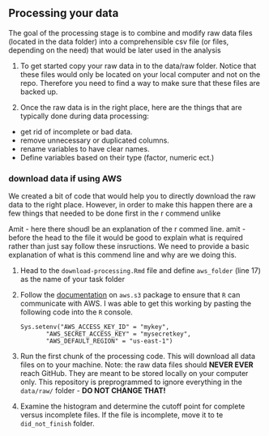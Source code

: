 ## Processing your data

The goal of the processing stage is to combine and modify raw data files (located in the data folder) into a comprehensible csv file (or files, depending on the need) that would be later used in the analysis

1. To get started copy your raw data in to the data/raw folder. Notice that these files would only be located on your local computer and not on the repo. Therefore you need to find a way to make sure that these files are backed up.

2. Once the raw data is in the right place, here are the things that are typically done during data processing:
 - get rid of incomplete or bad data.
 - remove unnecessary or duplicated columns.
 - rename variables to have clear names.
 - Define variables based on their type (factor, numeric ect.)


### download data if using AWS

We created a bit of code that would help you to directly download the raw data to the right place. However, in order to make this happen there are a few things that needed to be done first in the r commend unlike

Amit - here there shoudl be an explanation of the r commed line.
amit - before the head to the file it would be good to explain what is required rather than just say follow these insructions. We need to provide a basic explanation of what is this commend line and why are we doing this. 

1. Head to the `download-processing.Rmd` file and define `aws_folder` (line 17) as the name of your task folder
2. Follow the [documentation](https://cran.r-project.org/web/packages/aws.s3/readme/README.html) on `aws.s3` package to ensure that `R` can communicate with AWS. I was able to get this working by pasting the following code into the `R` console.

	```
	Sys.setenv("AWS_ACCESS_KEY_ID" = "mykey",
           "AWS_SECRET_ACCESS_KEY" = "mysecretkey",
           "AWS_DEFAULT_REGION" = "us-east-1")
	```
3. Run the first chunk of the processing code. This will download all data files on to your machine. Note: the raw data files should **NEVER EVER** reach GitHub. They are meant to be stored locally on your computer only. This repository is preprogrammed to ignore everything in the `data/raw/` folder - **DO NOT CHANGE THAT!**
4. Examine the histogram and determine the cutoff point for complete versus incomplete files. If the file is incomplete, move it to te `did_not_finish` folder.
